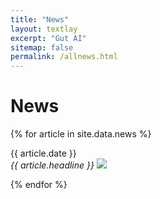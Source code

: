 ```yaml
---
title: "News"
layout: textlay
excerpt: "Gut AI"
sitemap: false
permalink: /allnews.html
---
```


# News

{% for article in site.data.news %}
<p>{{ article.date }} <br>
<em>{{ article.headline }}</em>
<img src='{{ site.url }}{{ site.baseurl }}/images/news/{{article.image}}' class='img-responsive' style='{{article.style}}' />
</p>
{% endfor %}
